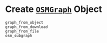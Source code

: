 # Create [`OSMGraph`](@ref) Object

```@docs
graph_from_object
graph_from_download
graph_from_file
osm_subgraph
```
